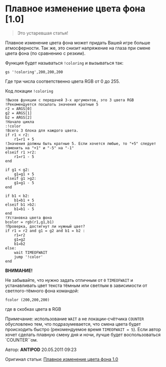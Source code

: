 # Плавное изменение цвета фона [1.0]
<!-- [:informarch_transformation] -->

> Это устаревшая статья!

Плавное изменение цвета фона может придать Вашей игре больше атмосферности. Так же, это снизит напряжение на глаза при смене цвета фона (по сравнению с резким).

Функция будет называться `!coloring` и вызываться так:

```qsp
gs '!coloring',200,200,200
```

Где три числа соответственно цвета RGB от 0 до 255.

Код локации `!coloring`
```qsp
!Вызов функции с передачей 3-х аргументов, это 3 цвета RGB
!Рекомендуется посылать значения кратные 5
r2 = ARGS[0]    
g2 = ARGS[1]    
b2 = ARGS[2]
!Начало цикла
:!color        
!Всего 3 блока для каждого цвета. 
if r1 < r2:        
    r1=r1 + 5    
!Значения должны быть кратные 5. Если хочется любые, то "+5" следует заменить на "+1" и "-5" на "-1"
elseif r1 >r2:
    r1=r1 - 5
end

if g1 < g2:
    g1=g1 + 5    
elseif g1 >g2:
    g1=g1 - 5
end

if b1 < b2:
    b1=b1 + 5
elseif b1 >b2:
    b1=b1 - 5
end
!Установка цвета фона
bcolor = rgb(r1,g1,b1) 
!Проверка, достигнут ли нужный цвет?
if r1 = r2 and g1 = g2 and b1 = b2 :
    r1=r2
    g1=g2
    b1=b2
else:
    wait TIMEOFWAIT
    jump '!color'
end
```

**ВНИМАНИЕ!**

Не забывайте, что нужно задать отличным от `0` `TIMEOFWAIT` и устанавливать цвет текста тёмным или светлым в зависимости от светлого-тёмного фона командой:

```qsp
fcolor (200,200,200)
```

где в скобках цвета в RGB

Примечание: использование `WAIT` а не локации-счётчика `COUNTER` обусловлено тем, что подразумевается, что смена цвета будет происходить быстро (рекомендуемое время `TIMEOFWAIT = 5`). Если автор хочет сделать плавную смену дня и ночи, лучше будет воспользоваться `COUNTER``ом.

Автор: **ANTIPOD**
20.05.2011 09:23

Оригинал статьи: [Плавное изменение цвета фона 1.0](https://qsp.org/index.php?option=com_content&view=article&id=112:2011-05-20-06-23-02&catid=36:2009-02-19-06-11-21&Itemid=76)

